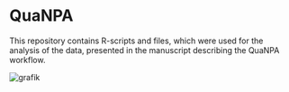 # QuaNPA
This repository contains R-scripts and files, which were used for the analysis of the data, presented in the manuscript describing the QuaNPA workflow.

![grafik](https://user-images.githubusercontent.com/65341652/216835664-993c7c43-3ec4-4017-ba65-bf6893945bbd.png)
